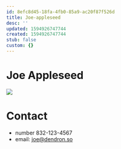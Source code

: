```yaml
---
id: 8efc8d45-18fa-4fb0-85a9-ac20f87f526d
title: Joe-appleseed
desc: ''
updated: 1594926747744
created: 1594926747744
stub: false
custom: {}
---
```


# Joe Appleseed

<img style="max-width:250px" src="https://foundation-prod-assetspublic53c57cce-8cpvgjldwysl.s3-us-west-2.amazonaws.com/assets/images/note-people-joe.png"/>

# Contact
- number 832-123-4567
- email: joe@dendron.so

